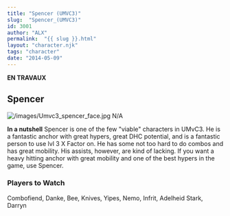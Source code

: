```yaml
---
title: "Spencer (UMVC3)"
slug:  "Spencer_(UMVC3)"
id: 3001
author: "ALX"
permalink:  "{{ slug }}.html"
layout: "character.njk"
tags: "character"
date: "2014-05-09"
---
```


**EN TRAVAUX**

## Spencer

![](/images/Umvc3_spencer_face.jpg‎ "/images/Umvc3_spencer_face.jpg‎") N/A

**In a nutshell** Spencer is one of the few "viable" characters in
UMvC3. He is a fantastic anchor with great hypers, great DHC potential,
and is a fantastic person to use lvl 3 X Factor on. He has some not too
hard to do combos and has great mobility. His assists, however, are kind
of lacking. If you want a heavy hitting anchor with great mobility and
one of the best hypers in the game, use Spencer.

### Players to Watch

Combofiend, Danke, Bee, Knives, Yipes, Nemo, Infrit, Adelheid Stark,
Darryn
